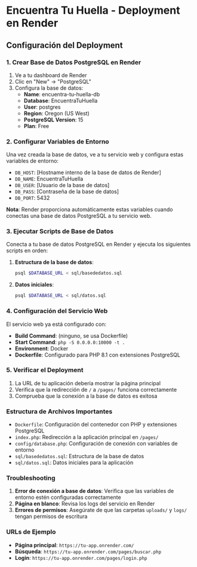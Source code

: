 # Encuentra Tu Huella - Deployment en Render

## Configuración del Deployment

### 1. Crear Base de Datos PostgreSQL en Render

1. Ve a tu dashboard de Render
2. Clic en "New" → "PostgreSQL"
3. Configura la base de datos:
   - **Name**: encuentra-tu-huella-db
   - **Database**: EncuentraTuHuella
   - **User**: postgres
   - **Region**: Oregon (US West)
   - **PostgreSQL Version**: 15
   - **Plan**: Free

### 2. Configurar Variables de Entorno

Una vez creada la base de datos, ve a tu servicio web y configura estas variables de entorno:

- `DB_HOST`: [Hostname interno de la base de datos de Render]
- `DB_NAME`: EncuentraTuHuella
- `DB_USER`: [Usuario de la base de datos]
- `DB_PASS`: [Contraseña de la base de datos]
- `DB_PORT`: 5432

**Nota**: Render proporciona automáticamente estas variables cuando conectas una base de datos PostgreSQL a tu servicio web.

### 3. Ejecutar Scripts de Base de Datos

Conecta a tu base de datos PostgreSQL en Render y ejecuta los siguientes scripts en orden:

1. **Estructura de la base de datos**:
   ```bash
   psql $DATABASE_URL < sql/basededatos.sql
   ```

2. **Datos iniciales**:
   ```bash
   psql $DATABASE_URL < sql/datos.sql
   ```

### 4. Configuración del Servicio Web

El servicio web ya está configurado con:
- **Build Command**: (ninguno, se usa Dockerfile)
- **Start Command**: `php -S 0.0.0.0:10000 -t .`
- **Environment**: Docker
- **Dockerfile**: Configurado para PHP 8.1 con extensiones PostgreSQL

### 5. Verificar el Deployment

1. La URL de tu aplicación debería mostrar la página principal
2. Verifica que la redirección de `/` a `/pages/` funciona correctamente
3. Comprueba que la conexión a la base de datos es exitosa

### Estructura de Archivos Importantes

- `Dockerfile`: Configuración del contenedor con PHP y extensiones PostgreSQL
- `index.php`: Redirección a la aplicación principal en `/pages/`
- `config/database.php`: Configuración de conexión con variables de entorno
- `sql/basededatos.sql`: Estructura de la base de datos
- `sql/datos.sql`: Datos iniciales para la aplicación

### Troubleshooting

1. **Error de conexión a base de datos**: Verifica que las variables de entorno estén configuradas correctamente
2. **Página en blanco**: Revisa los logs del servicio en Render
3. **Errores de permisos**: Asegúrate de que las carpetas `uploads/` y `logs/` tengan permisos de escritura

### URLs de Ejemplo

- **Página principal**: `https://tu-app.onrender.com/`
- **Búsqueda**: `https://tu-app.onrender.com/pages/buscar.php`
- **Login**: `https://tu-app.onrender.com/pages/login.php`
